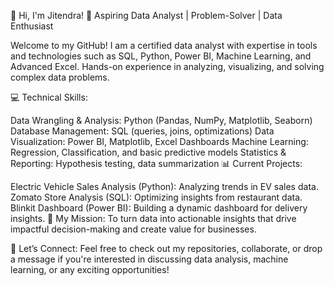 👋 Hi, I'm Jitendra!
🚀 Aspiring Data Analyst | Problem-Solver | Data Enthusiast

Welcome to my GitHub! I am a certified data analyst with expertise in tools and technologies such as SQL, Python, Power BI, Machine Learning, and Advanced Excel. Hands-on experience in analyzing, visualizing, and solving complex data problems.

💻 Technical Skills:

Data Wrangling & Analysis: Python (Pandas, NumPy, Matplotlib, Seaborn)
Database Management: SQL (queries, joins, optimizations)
Data Visualization: Power BI, Matplotlib, Excel Dashboards
Machine Learning: Regression, Classification, and basic predictive models
Statistics & Reporting: Hypothesis testing, data summarization
📊 Current Projects:

Electric Vehicle Sales Analysis (Python): Analyzing trends in EV sales data.
Zomato Store Analysis (SQL): Optimizing insights from restaurant data.
Blinkit Dashboard (Power BI): Building a dynamic dashboard for delivery insights.
🌟 My Mission:
To turn data into actionable insights that drive impactful decision-making and create value for businesses.

📩 Let’s Connect:
Feel free to check out my repositories, collaborate, or drop a message if you're interested in discussing data analysis, machine learning, or any exciting opportunities!

